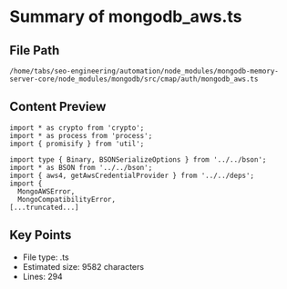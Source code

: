 # Summary of mongodb_aws.ts
  
## File Path
`/home/tabs/seo-engineering/automation/node_modules/mongodb-memory-server-core/node_modules/mongodb/src/cmap/auth/mongodb_aws.ts`

## Content Preview
```
import * as crypto from 'crypto';
import * as process from 'process';
import { promisify } from 'util';

import type { Binary, BSONSerializeOptions } from '../../bson';
import * as BSON from '../../bson';
import { aws4, getAwsCredentialProvider } from '../../deps';
import {
  MongoAWSError,
  MongoCompatibilityError,
[...truncated...]
```

## Key Points
- File type: .ts
- Estimated size: 9582 characters
- Lines: 294
